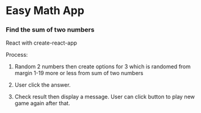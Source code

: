 # Easy Math App

### Find the sum of two numbers

React with create-react-app

Process:

1. Random 2 numbers then create options for 3 which is randomed from margin 1-19 more or less from sum of two numbers


2. User click the answer. 

3. Check result then display a message. User can click button to play new game again after that.





